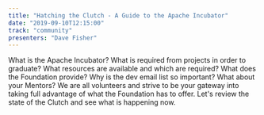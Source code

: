 ```yaml
---
title: "Hatching the Clutch - A Guide to the Apache Incubator"
date: "2019-09-10T12:15:00"
track: "community"
presenters: "Dave Fisher"
---
```


What is the Apache Incubator? What is required from projects in order to graduate? What resources are available and which are required? What does the Foundation provide? Why is the dev email list so important? What about your Mentors? We are all volunteers and strive to be your gateway into taking full advantage of what the Foundation has to offer. Let's review the state of the Clutch and see what is happening now.